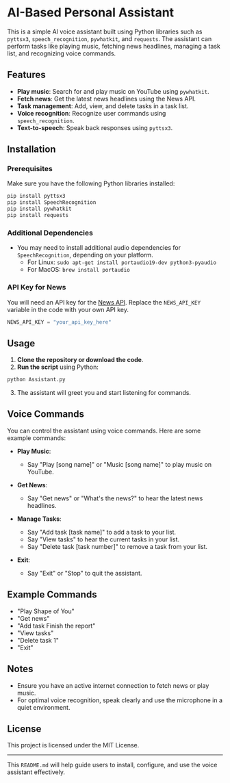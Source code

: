 # AI-Based Personal Assistant

This is a simple AI voice assistant built using Python libraries such as `pyttsx3`, `speech_recognition`, `pywhatkit`, and `requests`. The assistant can perform tasks like playing music, fetching news headlines, managing a task list, and recognizing voice commands.

## Features
- **Play music**: Search for and play music on YouTube using `pywhatkit`.
- **Fetch news**: Get the latest news headlines using the News API.
- **Task management**: Add, view, and delete tasks in a task list.
- **Voice recognition**: Recognize user commands using `speech_recognition`.
- **Text-to-speech**: Speak back responses using `pyttsx3`.

## Installation

### Prerequisites
Make sure you have the following Python libraries installed:

```bash
pip install pyttsx3
pip install SpeechRecognition
pip install pywhatkit
pip install requests
```

### Additional Dependencies
- You may need to install additional audio dependencies for `SpeechRecognition`, depending on your platform.
  - For Linux: `sudo apt-get install portaudio19-dev python3-pyaudio`
  - For MacOS: `brew install portaudio`
  
### API Key for News
You will need an API key for the [News API](https://newsapi.org/). Replace the `NEWS_API_KEY` variable in the code with your own API key.

```python
NEWS_API_KEY = "your_api_key_here"
```

## Usage

1. **Clone the repository or download the code**.
2. **Run the script** using Python:

```bash
python Assistant.py
```

3. The assistant will greet you and start listening for commands.

## Voice Commands

You can control the assistant using voice commands. Here are some example commands:
- **Play Music**: 
  - Say "Play [song name]" or "Music [song name]" to play music on YouTube.
  
- **Get News**: 
  - Say "Get news" or "What's the news?" to hear the latest news headlines.

- **Manage Tasks**:
  - Say "Add task [task name]" to add a task to your list.
  - Say "View tasks" to hear the current tasks in your list.
  - Say "Delete task [task number]" to remove a task from your list.

- **Exit**:
  - Say "Exit" or "Stop" to quit the assistant.

## Example Commands
- "Play Shape of You"
- "Get news"
- "Add task Finish the report"
- "View tasks"
- "Delete task 1"
- "Exit"

## Notes
- Ensure you have an active internet connection to fetch news or play music.
- For optimal voice recognition, speak clearly and use the microphone in a quiet environment.

## License
This project is licensed under the MIT License.

--- 

This `README.md` will help guide users to install, configure, and use the voice assistant effectively.
